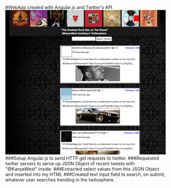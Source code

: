 #WebApp created with Angular.js and Twitter's API
![alt text](img/ss.png "Description goes here")
###Setup Angular.js to send HTTP get requests to twitter. 
###Requested twitter servers to serve up JSON Object of recent tweets with "@KanyeWest" inside.
###Extracted select values from this JSON Object and inserted into my HTML
###Created text input field to search, on submit, whatever user searches trending in the twitosphere.
